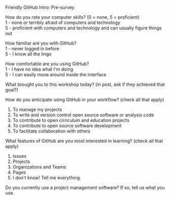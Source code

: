 Friendly GitHub Intro: Pre-survey

How do you rate your computer skills? (0 = none, 5 = proficient)  
1 - none or terribly afraid of computers and technology  
5 - proficient with computers and technology and can usually figure things out

How familiar are you with GitHub?  
1 - never logged in before  
5 - I know all the lingo  

How comfortable are you using GitHub?  
1 - I have no idea what I'm doing  
5 - I can easily move around inside the interface  

What brought you to this workshop today?
(in post, ask if they achieved that goal?)

How do you anticipate using GitHub in your workflow? (check all that apply)

1. To manage my projects
2. To write and version control open source software or analysis code
3. To contribute to open cirriculum and education projects
4. To contribute to open source software development
5. To facilitate collaboration with others


What features of GitHub are you most interested in learning? (check all that apply)

1. Issues
2. Projects
3. Organizations and Teams
4. Pages
5. I don't know! Tell me everything. 

Do you currently use a project management software? If so, tell us what you use.
